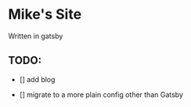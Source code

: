 # Mike's Site

Written in gatsby

## TODO:

- [] add blog

- [] migrate to a more plain config other than Gatsby